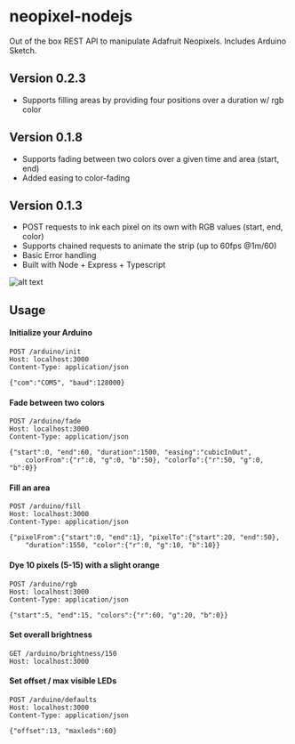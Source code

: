 # neopixel-nodejs
Out of the box REST API to manipulate Adafruit Neopixels. Includes Arduino Sketch.

## Version 0.2.3
* Supports filling areas by providing four positions over a duration w/ rgb color

## Version 0.1.8
* Supports fading between two colors over a given time and area (start, end)
* Added easing to color-fading

## Version 0.1.3
* POST requests to ink each pixel on its own with RGB values (start, end, color)
* Supports chained requests to animate the strip (up to 60fps @1m/60)
* Basic Error handling
* Built with Node + Express + Typescript

![alt text](http://blog.unreal-mobile.com/pub/neopixel-nodejs.jpg "neopixel-nodejs")

## Usage 

#### Initialize your Arduino
```
POST /arduino/init
Host: localhost:3000
Content-Type: application/json

{"com":"COM5", "baud":128000}
```

#### Fade between two colors 
```
POST /arduino/fade 
Host: localhost:3000
Content-Type: application/json

{"start":0, "end":60, "duration":1500, "easing":"cubicInOut", 
	colorFrom":{"r":0, "g":0, "b":50}, "colorTo":{"r":50, "g":0, "b":0}}

```

#### Fill an area
```
POST /arduino/fill 
Host: localhost:3000
Content-Type: application/json

{"pixelFrom":{"start":0, "end":1}, "pixelTo":{"start":20, "end":50}, 
	"duration":1550, "color":{"r":0, "g":10, "b":10}}

```


#### Dye 10 pixels (5-15) with a slight orange
```
POST /arduino/rgb
Host: localhost:3000
Content-Type: application/json

{"start":5, "end":15, "colors":{"r":60, "g":20, "b":0}}
```


#### Set overall brightness
```
GET /arduino/brightness/150
Host: localhost:3000
```


#### Set offset / max visible LEDs
```
POST /arduino/defaults
Host: localhost:3000
Content-Type: application/json

{"offset":13, "maxleds":60}
```